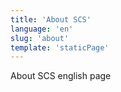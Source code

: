 ```yaml
---
title: 'About SCS'
language: 'en'
slug: 'about'
template: 'staticPage'
---
```


About SCS english page


